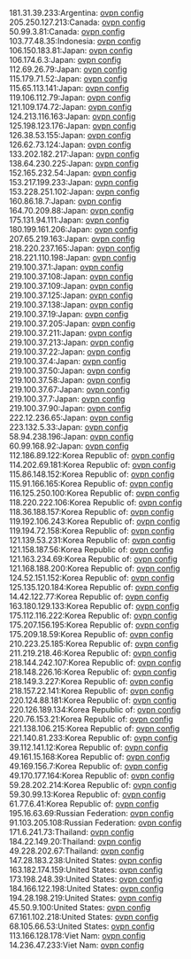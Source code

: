 181.31.39.233:Argentina: [ovpn config](vpn/181_31_39_233.ovpn)  
205.250.127.213:Canada: [ovpn config](vpn/205_250_127_213.ovpn)  
50.99.3.81:Canada: [ovpn config](vpn/50_99_3_81.ovpn)  
103.77.48.35:Indonesia: [ovpn config](vpn/103_77_48_35.ovpn)  
106.150.183.81:Japan: [ovpn config](vpn/106_150_183_81.ovpn)  
106.174.6.3:Japan: [ovpn config](vpn/106_174_6_3.ovpn)  
112.69.26.79:Japan: [ovpn config](vpn/112_69_26_79.ovpn)  
115.179.71.52:Japan: [ovpn config](vpn/115_179_71_52.ovpn)  
115.65.113.141:Japan: [ovpn config](vpn/115_65_113_141.ovpn)  
119.106.112.79:Japan: [ovpn config](vpn/119_106_112_79.ovpn)  
121.109.174.72:Japan: [ovpn config](vpn/121_109_174_72.ovpn)  
124.213.116.163:Japan: [ovpn config](vpn/124_213_116_163.ovpn)  
125.198.123.176:Japan: [ovpn config](vpn/125_198_123_176.ovpn)  
126.38.53.155:Japan: [ovpn config](vpn/126_38_53_155.ovpn)  
126.62.73.124:Japan: [ovpn config](vpn/126_62_73_124.ovpn)  
133.202.182.217:Japan: [ovpn config](vpn/133_202_182_217.ovpn)  
138.64.230.225:Japan: [ovpn config](vpn/138_64_230_225.ovpn)  
152.165.232.54:Japan: [ovpn config](vpn/152_165_232_54.ovpn)  
153.217.199.233:Japan: [ovpn config](vpn/153_217_199_233.ovpn)  
153.228.251.102:Japan: [ovpn config](vpn/153_228_251_102.ovpn)  
160.86.18.7:Japan: [ovpn config](vpn/160_86_18_7.ovpn)  
164.70.209.88:Japan: [ovpn config](vpn/164_70_209_88.ovpn)  
175.131.94.111:Japan: [ovpn config](vpn/175_131_94_111.ovpn)  
180.199.161.206:Japan: [ovpn config](vpn/180_199_161_206.ovpn)  
207.65.219.163:Japan: [ovpn config](vpn/207_65_219_163.ovpn)  
218.220.237.165:Japan: [ovpn config](vpn/218_220_237_165.ovpn)  
218.221.110.198:Japan: [ovpn config](vpn/218_221_110_198.ovpn)  
219.100.37.1:Japan: [ovpn config](vpn/219_100_37_1.ovpn)  
219.100.37.108:Japan: [ovpn config](vpn/219_100_37_108.ovpn)  
219.100.37.109:Japan: [ovpn config](vpn/219_100_37_109.ovpn)  
219.100.37.125:Japan: [ovpn config](vpn/219_100_37_125.ovpn)  
219.100.37.138:Japan: [ovpn config](vpn/219_100_37_138.ovpn)  
219.100.37.19:Japan: [ovpn config](vpn/219_100_37_19.ovpn)  
219.100.37.205:Japan: [ovpn config](vpn/219_100_37_205.ovpn)  
219.100.37.211:Japan: [ovpn config](vpn/219_100_37_211.ovpn)  
219.100.37.213:Japan: [ovpn config](vpn/219_100_37_213.ovpn)  
219.100.37.22:Japan: [ovpn config](vpn/219_100_37_22.ovpn)  
219.100.37.4:Japan: [ovpn config](vpn/219_100_37_4.ovpn)  
219.100.37.50:Japan: [ovpn config](vpn/219_100_37_50.ovpn)  
219.100.37.58:Japan: [ovpn config](vpn/219_100_37_58.ovpn)  
219.100.37.67:Japan: [ovpn config](vpn/219_100_37_67.ovpn)  
219.100.37.7:Japan: [ovpn config](vpn/219_100_37_7.ovpn)  
219.100.37.90:Japan: [ovpn config](vpn/219_100_37_90.ovpn)  
222.12.236.65:Japan: [ovpn config](vpn/222_12_236_65.ovpn)  
223.132.5.33:Japan: [ovpn config](vpn/223_132_5_33.ovpn)  
58.94.238.196:Japan: [ovpn config](vpn/58_94_238_196.ovpn)  
60.99.168.92:Japan: [ovpn config](vpn/60_99_168_92.ovpn)  
112.186.89.122:Korea Republic of: [ovpn config](vpn/112_186_89_122.ovpn)  
114.202.69.181:Korea Republic of: [ovpn config](vpn/114_202_69_181.ovpn)  
115.86.148.152:Korea Republic of: [ovpn config](vpn/115_86_148_152.ovpn)  
115.91.166.165:Korea Republic of: [ovpn config](vpn/115_91_166_165.ovpn)  
116.125.250.100:Korea Republic of: [ovpn config](vpn/116_125_250_100.ovpn)  
118.220.222.106:Korea Republic of: [ovpn config](vpn/118_220_222_106.ovpn)  
118.36.188.157:Korea Republic of: [ovpn config](vpn/118_36_188_157.ovpn)  
119.192.106.243:Korea Republic of: [ovpn config](vpn/119_192_106_243.ovpn)  
119.194.72.158:Korea Republic of: [ovpn config](vpn/119_194_72_158.ovpn)  
121.139.53.231:Korea Republic of: [ovpn config](vpn/121_139_53_231.ovpn)  
121.158.187.56:Korea Republic of: [ovpn config](vpn/121_158_187_56.ovpn)  
121.163.234.69:Korea Republic of: [ovpn config](vpn/121_163_234_69.ovpn)  
121.168.188.200:Korea Republic of: [ovpn config](vpn/121_168_188_200.ovpn)  
124.52.151.152:Korea Republic of: [ovpn config](vpn/124_52_151_152.ovpn)  
125.135.120.184:Korea Republic of: [ovpn config](vpn/125_135_120_184.ovpn)  
14.42.122.77:Korea Republic of: [ovpn config](vpn/14_42_122_77.ovpn)  
163.180.129.133:Korea Republic of: [ovpn config](vpn/163_180_129_133.ovpn)  
175.112.116.222:Korea Republic of: [ovpn config](vpn/175_112_116_222.ovpn)  
175.207.156.195:Korea Republic of: [ovpn config](vpn/175_207_156_195.ovpn)  
175.209.18.59:Korea Republic of: [ovpn config](vpn/175_209_18_59.ovpn)  
210.223.25.185:Korea Republic of: [ovpn config](vpn/210_223_25_185.ovpn)  
211.219.218.46:Korea Republic of: [ovpn config](vpn/211_219_218_46.ovpn)  
218.144.242.107:Korea Republic of: [ovpn config](vpn/218_144_242_107.ovpn)  
218.148.226.16:Korea Republic of: [ovpn config](vpn/218_148_226_16.ovpn)  
218.149.3.227:Korea Republic of: [ovpn config](vpn/218_149_3_227.ovpn)  
218.157.22.141:Korea Republic of: [ovpn config](vpn/218_157_22_141.ovpn)  
220.124.88.181:Korea Republic of: [ovpn config](vpn/220_124_88_181.ovpn)  
220.126.189.134:Korea Republic of: [ovpn config](vpn/220_126_189_134.ovpn)  
220.76.153.21:Korea Republic of: [ovpn config](vpn/220_76_153_21.ovpn)  
221.138.106.215:Korea Republic of: [ovpn config](vpn/221_138_106_215.ovpn)  
221.140.81.233:Korea Republic of: [ovpn config](vpn/221_140_81_233.ovpn)  
39.112.141.12:Korea Republic of: [ovpn config](vpn/39_112_141_12.ovpn)  
49.161.15.168:Korea Republic of: [ovpn config](vpn/49_161_15_168.ovpn)  
49.169.156.7:Korea Republic of: [ovpn config](vpn/49_169_156_7.ovpn)  
49.170.177.164:Korea Republic of: [ovpn config](vpn/49_170_177_164.ovpn)  
59.28.202.214:Korea Republic of: [ovpn config](vpn/59_28_202_214.ovpn)  
59.30.99.13:Korea Republic of: [ovpn config](vpn/59_30_99_13.ovpn)  
61.77.6.41:Korea Republic of: [ovpn config](vpn/61_77_6_41.ovpn)  
195.16.63.69:Russian Federation: [ovpn config](vpn/195_16_63_69.ovpn)  
91.103.205.108:Russian Federation: [ovpn config](vpn/91_103_205_108.ovpn)  
171.6.241.73:Thailand: [ovpn config](vpn/171_6_241_73.ovpn)  
184.22.149.20:Thailand: [ovpn config](vpn/184_22_149_20.ovpn)  
49.228.202.67:Thailand: [ovpn config](vpn/49_228_202_67.ovpn)  
147.28.183.238:United States: [ovpn config](vpn/147_28_183_238.ovpn)  
163.182.174.159:United States: [ovpn config](vpn/163_182_174_159.ovpn)  
173.198.248.39:United States: [ovpn config](vpn/173_198_248_39.ovpn)  
184.166.122.198:United States: [ovpn config](vpn/184_166_122_198.ovpn)  
194.28.198.219:United States: [ovpn config](vpn/194_28_198_219.ovpn)  
45.50.9.100:United States: [ovpn config](vpn/45_50_9_100.ovpn)  
67.161.102.218:United States: [ovpn config](vpn/67_161_102_218.ovpn)  
68.105.66.53:United States: [ovpn config](vpn/68_105_66_53.ovpn)  
113.166.128.178:Viet Nam: [ovpn config](vpn/113_166_128_178.ovpn)  
14.236.47.233:Viet Nam: [ovpn config](vpn/14_236_47_233.ovpn)  
